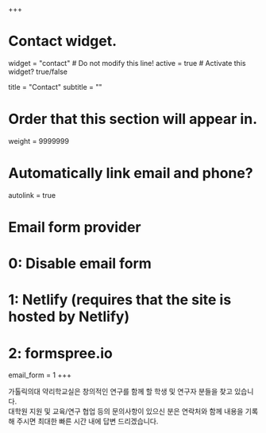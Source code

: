 +++
# Contact widget.
widget = "contact"  # Do not modify this line!
active = true # Activate this widget? true/false

title = "Contact"
subtitle = ""

# Order that this section will appear in.
weight = 9999999

# Automatically link email and phone?
autolink = true

# Email form provider
#   0: Disable email form
#   1: Netlify (requires that the site is hosted by Netlify)
#   2: formspree.io
email_form = 1
+++


가톨릭의대 약리학교실은 창의적인 연구를 함께 할 학생 및 연구자 분들을 찾고 있습니다.  
대학원 지원 및 교육/연구 협업 등의 문의사항이 있으신 분은 연락처와 함께 내용을 기록해 주시면 최대한 빠른 시간 내에 답변 드리겠습니다.


